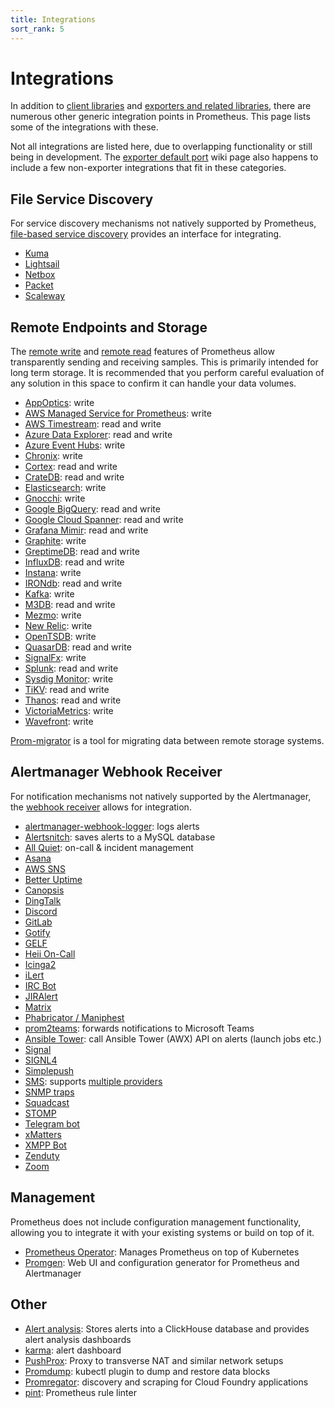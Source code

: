 ```yaml
---
title: Integrations
sort_rank: 5
---
```


# Integrations

In addition to [client libraries](/docs/instrumenting/clientlibs/) and
[exporters and related libraries](/docs/instrumenting/exporters/), there are
numerous other generic integration points in Prometheus. This page lists some
of the integrations with these.


Not all integrations are listed here, due to overlapping functionality or still
being in development. The [exporter default
port](https://github.com/prometheus/prometheus/wiki/Default-port-allocations)
wiki page also happens to include a few non-exporter integrations that fit in
these categories.

## File Service Discovery

For service discovery mechanisms not natively supported by Prometheus,
[file-based service discovery](/docs/operating/configuration/#%3Cfile_sd_config%3E) provides an interface for integrating.

 * [Kuma](https://github.com/kumahq/kuma/tree/master/app/kuma-prometheus-sd)
 * [Lightsail](https://github.com/n888/prometheus-lightsail-sd)
 * [Netbox](https://github.com/FlxPeters/netbox-prometheus-sd)
 * [Packet](https://github.com/packethost/prometheus-packet-sd)
 * [Scaleway](https://github.com/scaleway/prometheus-scw-sd)

## Remote Endpoints and Storage

The [remote write](/docs/operating/configuration/#remote_write) and [remote read](/docs/operating/configuration/#remote_read)
features of Prometheus allow transparently sending and receiving samples. This
is primarily intended for long term storage. It is recommended that you perform
careful evaluation of any solution in this space to confirm it can handle your
data volumes.

  * [AppOptics](https://github.com/solarwinds/prometheus2appoptics): write
  * [AWS Managed Service for Prometheus](https://aws.amazon.com/prometheus/): write
  * [AWS Timestream](https://github.com/dpattmann/prometheus-timestream-adapter): read and write
  * [Azure Data Explorer](https://github.com/cosh/PrometheusToAdx): read and write
  * [Azure Event Hubs](https://github.com/bryanklewis/prometheus-eventhubs-adapter): write
  * [Chronix](https://github.com/ChronixDB/chronix.ingester): write
  * [Cortex](https://github.com/cortexproject/cortex): read and write
  * [CrateDB](https://github.com/crate/crate_adapter): read and write
  * [Elasticsearch](https://www.elastic.co/guide/en/beats/metricbeat/master/metricbeat-metricset-prometheus-remote_write.html): write
  * [Gnocchi](https://gnocchi.osci.io/prometheus.html): write
  * [Google BigQuery](https://github.com/KohlsTechnology/prometheus_bigquery_remote_storage_adapter): read and write
  * [Google Cloud Spanner](https://github.com/google/truestreet): read and write
  * [Grafana Mimir](https://github.com/grafana/mimir): read and write
  * [Graphite](https://github.com/prometheus/prometheus/tree/main/documentation/examples/remote_storage/remote_storage_adapter): write
  * [GreptimeDB](https://github.com/GreptimeTeam/greptimedb): read and write
  * [InfluxDB](https://docs.influxdata.com/influxdb/v1.8/supported_protocols/prometheus): read and write
  * [Instana](https://www.instana.com/docs/ecosystem/prometheus/#remote-write): write
  * [IRONdb](https://github.com/circonus-labs/irondb-prometheus-adapter): read and write
  * [Kafka](https://github.com/Telefonica/prometheus-kafka-adapter): write
  * [M3DB](https://m3db.io/docs/integrations/prometheus/): read and write
  * [Mezmo](https://docs.mezmo.com/telemetry-pipelines/prometheus-remote-write-pipeline-source): write
  * [New Relic](https://docs.newrelic.com/docs/set-or-remove-your-prometheus-remote-write-integration): write
  * [OpenTSDB](https://github.com/prometheus/prometheus/tree/main/documentation/examples/remote_storage/remote_storage_adapter): write
  * [QuasarDB](https://doc.quasardb.net/master/user-guide/integration/prometheus.html): read and write
  * [SignalFx](https://github.com/signalfx/metricproxy#prometheus): write
  * [Splunk](https://github.com/kebe7jun/ropee): read and write
  * [Sysdig Monitor](https://docs.sysdig.com/en/docs/installation/prometheus-remote-write/): write
  * [TiKV](https://github.com/bragfoo/TiPrometheus): read and write
  * [Thanos](https://github.com/thanos-io/thanos): read and write
  * [VictoriaMetrics](https://github.com/VictoriaMetrics/VictoriaMetrics): write
  * [Wavefront](https://github.com/wavefrontHQ/prometheus-storage-adapter): write

[Prom-migrator](https://github.com/timescale/promscale/tree/master/migration-tool/cmd/prom-migrator) is a tool for migrating data between remote storage systems.

## Alertmanager Webhook Receiver

For notification mechanisms not natively supported by the Alertmanager, the
[webhook receiver](/docs/alerting/configuration/#webhook_config) allows for integration.

  * [alertmanager-webhook-logger](https://github.com/tomtom-international/alertmanager-webhook-logger): logs alerts
  * [Alertsnitch](https://gitlab.com/yakshaving.art/alertsnitch): saves alerts to a MySQL database
  * [All Quiet](https://allquiet.app/integrations/inbound/prometheus): on-call & incident management
  * [Asana](https://gitlab.com/lupudu/alertmanager-asana-bridge)
  * [AWS SNS](https://github.com/DataReply/alertmanager-sns-forwarder)
  * [Better Uptime](https://docs.betteruptime.com/integrations/prometheus)
  * [Canopsis](https://git.canopsis.net/canopsis-connectors/connector-prometheus2canopsis)
  * [DingTalk](https://github.com/timonwong/prometheus-webhook-dingtalk)
  * [Discord](https://github.com/benjojo/alertmanager-discord)
  * [GitLab](https://docs.gitlab.com/ee/operations/metrics/alerts.html#external-prometheus-instances)
  * [Gotify](https://github.com/DRuggeri/alertmanager_gotify_bridge)
  * [GELF](https://github.com/b-com-software-basis/alertmanager2gelf)
  * [Heii On-Call](https://heiioncall.com/guides/prometheus-integration)
  * [Icinga2](https://github.com/vshn/signalilo)
  * [iLert](https://docs.ilert.com/integrations/prometheus)
  * [IRC Bot](https://github.com/multimfi/bot)
  * [JIRAlert](https://github.com/free/jiralert)
  * [Matrix](https://github.com/matrix-org/go-neb)
  * [Phabricator / Maniphest](https://github.com/knyar/phalerts)
  * [prom2teams](https://github.com/idealista/prom2teams): forwards notifications to Microsoft Teams
  * [Ansible Tower](https://github.com/pja237/prom2tower): call Ansible Tower (AWX) API on alerts (launch jobs etc.)
  * [Signal](https://github.com/dgl/alertmanager-webhook-signald)
  * [SIGNL4](https://www.signl4.com/blog/portfolio_item/prometheus-alertmanager-mobile-alert-notification-duty-schedule-escalation)
  * [Simplepush](https://codeberg.org/stealth/alertpush)
  * [SMS](https://github.com/messagebird/sachet): supports [multiple providers](https://github.com/messagebird/sachet/blob/master/examples/config.yaml)
  * [SNMP traps](https://github.com/maxwo/snmp_notifier)
  * [Squadcast](https://support.squadcast.com/docs/prometheus)
  * [STOMP](https://github.com/thewillyhuman/alertmanager-stomp-forwarder)
  * [Telegram bot](https://github.com/inCaller/prometheus_bot)
  * [xMatters](https://github.com/xmatters/xm-labs-prometheus)
  * [XMPP Bot](https://github.com/jelmer/prometheus-xmpp-alerts)
  * [Zenduty](https://docs.zenduty.com/docs/prometheus/)
  * [Zoom](https://github.com/Code2Life/nodess-apps/tree/master/src/zoom-alert-2.0)

## Management

Prometheus does not include configuration management functionality, allowing
you to integrate it with your existing systems or build on top of it.

  * [Prometheus Operator](https://github.com/coreos/prometheus-operator): Manages Prometheus on top of Kubernetes
  * [Promgen](https://github.com/line/promgen): Web UI and configuration generator for Prometheus and Alertmanager

## Other

  * [Alert analysis](https://github.com/m0nikasingh/am2ch): Stores alerts into a ClickHouse database and provides alert analysis dashboards
  * [karma](https://github.com/prymitive/karma): alert dashboard
  * [PushProx](https://github.com/RobustPerception/PushProx): Proxy to transverse NAT and similar network setups
  * [Promdump](https://github.com/ihcsim/promdump): kubectl plugin to dump and restore data blocks
  * [Promregator](https://github.com/promregator/promregator): discovery and scraping for Cloud Foundry applications
  * [pint](https://github.com/cloudflare/pint): Prometheus rule linter
